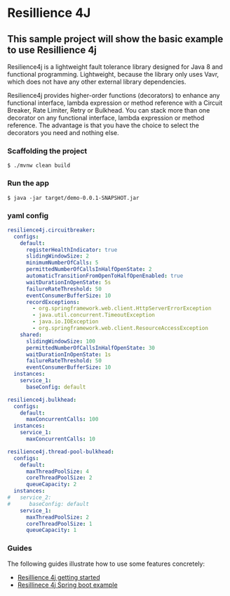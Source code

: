 # Resillience 4J

## This sample project will show the basic example to use **Resillience 4j**

Resilience4j is a lightweight fault tolerance library designed for Java 8 and functional programming. Lightweight, because the library only uses Vavr, which does not have any other external library dependencies.

Resilience4j provides higher-order functions (decorators) to enhance any functional interface, lambda expression or method reference with a Circuit Breaker, Rate Limiter, Retry or Bulkhead. You can stack more than one decorator on any functional interface, lambda expression or method reference. The advantage is that you have the choice to select the decorators you need and nothing else.


### Scaffolding the project
```
$ ./mvnw clean build
```

### Run the app
```
$ java -jar target/demo-0.0.1-SNAPSHOT.jar
```

### yaml config 
```yaml
resilience4j.circuitbreaker:
  configs:
    default:
      registerHealthIndicator: true
      slidingWindowSize: 2
      minimumNumberOfCalls: 5
      permittedNumberOfCallsInHalfOpenState: 2
      automaticTransitionFromOpenToHalfOpenEnabled: true
      waitDurationInOpenState: 5s
      failureRateThreshold: 50
      eventConsumerBufferSize: 10
      recordExceptions:
        - org.springframework.web.client.HttpServerErrorException
        - java.util.concurrent.TimeoutException
        - java.io.IOException
        - org.springframework.web.client.ResourceAccessException
    shared:
      slidingWindowSize: 100
      permittedNumberOfCallsInHalfOpenState: 30
      waitDurationInOpenState: 1s
      failureRateThreshold: 50
      eventConsumerBufferSize: 10
  instances:
    service_1:
      baseConfig: default

resilience4j.bulkhead:
  configs:
    default:
      maxConcurrentCalls: 100
  instances:
    service_1:
      maxConcurrentCalls: 10

resilience4j.thread-pool-bulkhead:
  configs:
    default:
      maxThreadPoolSize: 4
      coreThreadPoolSize: 2
      queueCapacity: 2
  instances:
#   service_2:
#      baseConfig: default
    service_1:
      maxThreadPoolSize: 2
      coreThreadPoolSize: 1
      queueCapacity: 1
```


### Guides
The following guides illustrate how to use some features concretely:

* [Resillience 4j getting started](https://resilience4j.readme.io/docs/getting-started-3)
* [Resillinece 4j Spring boot example](https://github.com/resilience4j/resilience4j-spring-boot2-demo)

